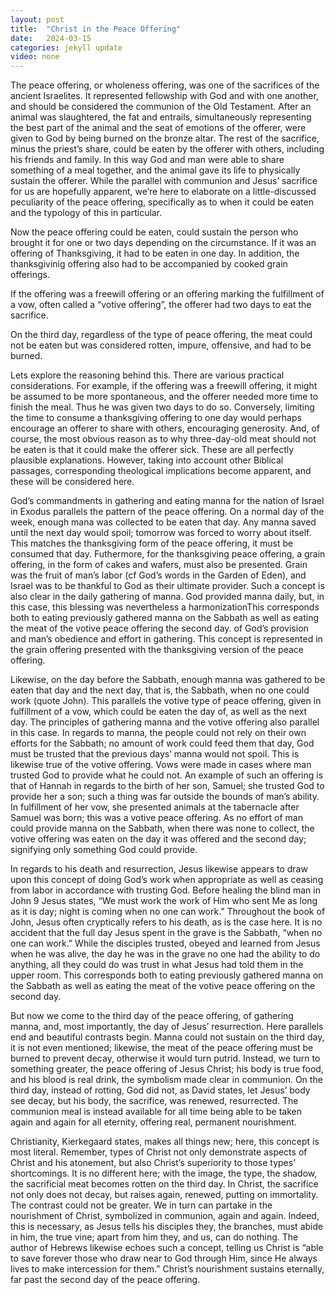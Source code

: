 ```yaml
---
layout: post
title:  "Christ in the Peace Offering"
date:   2024-03-15
categories: jekyll update
video: none
---
```

The peace offering, or wholeness offering, was one of the sacrifices of the ancient Israelites. It represented fellowship with God and with one another, and should be considered the communion of the Old Testament. After an animal was slaughtered, the fat and entrails, simultaneously representing the best part of the animal and the seat of emotions of the offerer, were given to God by being burned on the bronze altar. The rest of the sacrifice, minus the priest’s share, could be eaten by the offerer with others, including his friends and family. In this way God and man were able to share something of a meal together, and the animal gave its life to physically sustain the offerer. While the parallel with communion and Jesus’ sacrifice for us are hopefully apparent, we’re here to elaborate on a little-discussed peculiarity of the peace offering, specifically as to when it could be eaten and the typology of this in particular. 

Now the peace offering could be eaten, could sustain the person who brought it for one or two days depending on the circumstance. If it was an offering of Thanksgiving, it had to be eaten in one day. In addition, the thanksgivinig offering also had to be accompanied by cooked grain offerings. 

If the offering was a freewill offering or an offering marking the fulfillment of a vow, often called a “votive offering”, the offerer had two days to eat the sacrifice.

On the third day, regardless of the type of peace offering, the meat could not be eaten but was considered rotten, impure, offensive, and had to be burned.  

Lets explore the reasoning behind this. There are various practical considerations. For example, if the offering was a freewill offering, it might be assumed to be more spontaneous, and the offerer needed more time  to finish the meal. Thus he was given two days to do so. Conversely, limiting the time to consume a thanksgiving offering to one day would perhaps encourage an offerer to share with others, encouraging generosity. And, of course, the most obvious reason as to why three-day-old meat should not be eaten is that it could make the offerer sick. These are all perfectly plausible explanations. However, taking into account other Biblical passages, corresponding theological implications become apparent, and these will be considered here.  

God’s commandments in gathering and eating manna for the nation of Israel in Exodus parallels the pattern of the peace offering.  On a normal day of the week, enough mana was collected to be eaten that day. Any manna saved until the next day would spoil; tomorrow was forced to worry about itself. This matches the thanksgiving form of the peace offering, it must be consumed that day. Futhermore, for the thanksgiving peace offering, a grain offering, in the form of cakes and wafers, must also be presented. Grain was the fruit of man’s labor (cf God’s words in the Garden of Eden), and Israel was to be thankful to God as their ultimate provider. Such a concept is also clear in the daily gathering of manna. God provided manna daily, but, in this case, this blessing was nevertheless a harmonizationThis corresponds both to eating previously gathered manna on the Sabbath as well as eating the meat of the votive peace offering the second day. of God’s provision and man’s obedience and effort in gathering. This concept is represented in the grain offering presented with the thanksgiving version of the peace offering. 

Likewise, on the day before the Sabbath, enough manna was gathered to be eaten that day and the next day, that is, the Sabbath, when no one could work (quote John). This parallels the votive type of peace offering, given in fulfillment of a vow, which could be eaten the day of, as well as the next day. The principles of gathering manna and the votive offering also parallel in this case. In regards to manna, the people could not rely on their own efforts for the Sabbath; no amount of work could feed them that day, God must be trusted that the previous days’ manna would not spoil. This is likewise true of the votive offering. Vows were made in cases where man trusted God to provide what he could not. An example of such an offering is that of Hannah in regards to the birth of her son, Samuel; she trusted God to provide her a son; such a thing was far outside the bounds of man’s ability. In fulfillment of her vow, she presented animals at the tabernacle after Samuel was born; this was a votive peace offering. As no effort of man could provide manna on the Sabbath, when there was none to collect, the votive offering was eaten on the day it was offered and the second day; signifying only something God could provide.   

In regards to his death and resurrection, Jesus likewise appears to draw upon this concept of doing God’s work when appropriate as well as ceasing from labor in accordance with trusting God. Before healing the blind man in John 9 Jesus states, “We must work the work of Him who sent Me as long as it is day; night is coming when no one can work.” Throughout the book of John, Jesus often cryptically refers to his death, as is the case here.  It is no accident that the full day Jesus spent in the grave is the Sabbath, “when no one can work.” While the disciples trusted, obeyed and learned from Jesus when he was alive, the day he was in the grave no one had the ability to do anything, all they could do was trust in what Jesus had told them in the upper room. This corresponds both to eating previously gathered manna on the Sabbath as well as eating the meat of the votive peace offering on the second day.  

But now we come to the third day of the peace offering, of gathering manna, and, most importantly, the day of Jesus’ resurrection. Here parallels end and beautiful contrasts begin. Manna could not sustain on the third day, it is not even mentioned; likewise, the meat of the peace offering must be burned to prevent decay, otherwise it would turn putrid. Instead, we turn to something greater, the peace offering of Jesus Christ; his body is true food, and his blood is real drink, the symbolism made clear in communion. On the third day, instead of rotting, God did not, as David states, let Jesus’ body see decay, but his body, the sacrifice, was renewed, resurrected. The communion meal is instead available for all time being able to be taken again and again for all eternity, offering real, permanent nourishment. 

Christianity, Kierkegaard states, makes all things new; here, this concept is most literal. Remember, types of Christ not only demonstrate aspects of Christ and his atonement, but also Christ’s superiority to those types’ shortcomings.  It is no different here; with the image, the type, the shadow, the sacrificial meat becomes rotten on the third day. In Christ, the sacrifice not only does not decay, but raises again, renewed, putting on immortality. The contrast could not be greater.  We in turn can partake in the nourishment of Christ, symbolized in communion, again and again. Indeed, this is necessary, as Jesus tells his disciples they, the branches, must abide in him, the true vine; apart from him they, and us, can do nothing. The author of Hebrews likewise echoes such a concept, telling us Christ is “able to save forever those who draw near to God through Him, since He always lives to make intercession for them.” Christ’s nourishment sustains eternally, far past the second day of the peace offering. 
